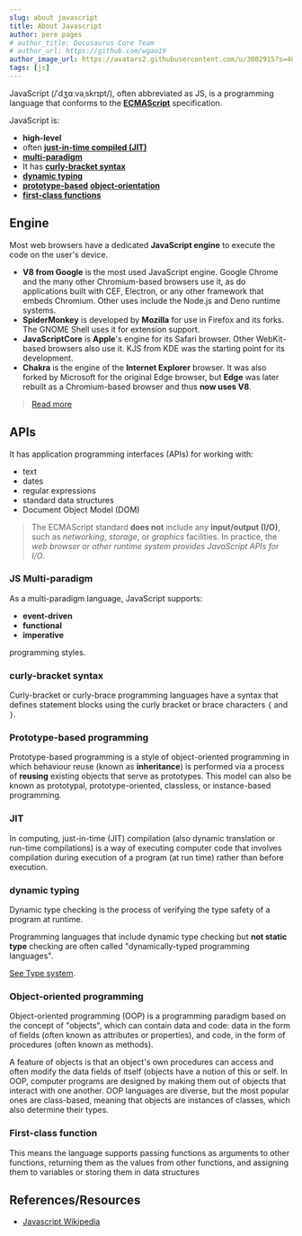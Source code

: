 ```yaml
---
slug: about javascript
title: About Javascript
author: pere pages
# author_title: Docusaurus Core Team
# author_url: https://github.com/wgao19
author_image_url: https://avatars2.githubusercontent.com/u/3802915?s=400&v=4
tags: [js]
---
```


JavaScript (/ˈdʒɑːvəˌskrɪpt/), often abbreviated as JS, is a programming language that conforms to the **[ECMAScript](https://en.wikipedia.org/wiki/ECMAScript)** specification.

JavaScript is:

- **high-level**
- often **[just-in-time compiled (JIT)](#jit)**
- **[multi-paradigm](#js-multi-paradigm)**
- It has **[curly-bracket syntax](#curly-bracket-syntax)**
- **[dynamic typing](#dynamic-typing)**
- **[prototype-based](#prototype-based-programming)** **[object-orientation](#object-oriented-programming)**
- **[first-class functions](#first-class-function)**

## Engine

Most web browsers have a dedicated **JavaScript engine** to execute the code on the user's device.

- **V8 from Google** is the most used JavaScript engine. Google Chrome and the many other Chromium-based browsers use it, as do applications built with CEF, Electron, or any other framework that embeds Chromium. Other uses include the Node.js and Deno runtime systems.
- **SpiderMonkey** is developed by **Mozilla** for use in Firefox and its forks. The GNOME Shell uses it for extension support.
- **JavaScriptCore** is **Apple**'s engine for its Safari browser. Other WebKit-based browsers also use it. KJS from KDE was the starting point for its development.
- **Chakra** is the engine of the **Internet Explorer** browser. It was also forked by Microsoft for the original Edge browser, but **Edge** was later rebuilt as a Chromium-based browser and thus **now uses V8**.

> [Read more](https://en.wikipedia.org/wiki/JavaScript_engine)

## APIs

It has application programming interfaces (APIs) for working with:

- text
- dates
- regular expressions
- standard data structures
- Document Object Model (DOM)

> The ECMAScript standard **does not** include any **input/output (I/O)**, such as *networking*, *storage*, or *graphics* facilities. In practice, the *web browser or other runtime system provides JavaScript APIs for I/O*.

### JS Multi-paradigm

As a multi-paradigm language, JavaScript supports:

- **event-driven**
- **functional**
- **imperative**

programming styles.

### curly-bracket syntax

Curly-bracket or curly-brace programming languages have a syntax that defines statement blocks using the curly bracket or brace characters `{` and `}`.

### Prototype-based programming

Prototype-based programming is a style of object-oriented programming in which behaviour reuse (known as **inheritance**) is performed via a process of **reusing** existing objects that serve as prototypes. This model can also be known as prototypal, prototype-oriented, classless, or instance-based programming.

### JIT

In computing, just-in-time (JIT) compilation (also dynamic translation or run-time compilations) is a way of executing computer code that involves compilation during execution of a program (at run time) rather than before execution.

### dynamic typing

Dynamic type checking is the process of verifying the type safety of a program at runtime.

Programming languages that include dynamic type checking but **not static type** checking are often called "dynamically-typed programming languages".

[See Type system](https://en.wikipedia.org/wiki/Type_system).

### Object-oriented programming

Object-oriented programming (OOP) is a programming paradigm based on the concept of "objects", which can contain data and code: data in the form of fields (often known as attributes or properties), and code, in the form of procedures (often known as methods).

A feature of objects is that an object's own procedures can access and often modify the data fields of itself (objects have a notion of this or self. In OOP, computer programs are designed by making them out of objects that interact with one another. OOP languages are diverse, but the most popular ones are class-based, meaning that objects are instances of classes, which also determine their types.

### First-class function

This means the language supports passing functions as arguments to other functions, returning them as the values from other functions, and assigning them to variables or storing them in data structures

## References/Resources

- [Javascript Wikipedia](https://en.wikipedia.org/wiki/JavaScript)